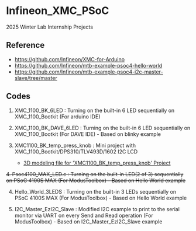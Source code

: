 # Infineon_XMC_PSoC
2025 Winter Lab Internship Projects

## Reference
- https://github.com/Infineon/XMC-for-Arduino
- https://github.com/Infineon/mtb-example-psoc4-hello-world
- https://github.com/Infineon/mtb-example-psoc4-i2c-master-slave/tree/master

## Codes
1. XMC_1100_BK_6LED : Turning on the built-in 6 LED sequentially on XMC_1100_Bootkit (For arduino IDE)

2. XMC_1100_BK_DAVE_6LED : Turning on the built-in 6 LED sequentially on XMC_1100_Bootkit (For DAVE IDE) - Based on blinky example

3. XMC1100_BK_temp_press_knob : Mini project with XMC_1100_Bootkit/DPS310/TLV493D/1602 I2C LCD
	- [3D modeling file for 'XMC1100_BK_temp_press_knob' Project](https://www.printables.com/model/1139567-xmc1100-pressuretemp-monitor)

~~4. Psoc4100_MAX_LED.c : Turning on the built-in LED(2 of 3) sequentially on PSoC 4100S MAX (For ModusToolbox) - Based on Hello World example~~

4. Hello_World_3LEDS : Turning on the built-in 3 LEDs sequentially on PSoC 4100S MAX (For ModusToolbox) - Based on Hello World example

5. I2C_Master_EzI2C_Slave : Modified I2C example to print to the serial monitor via UART on every Send and Read operation (For ModusToolbox) - Based on I2C_Master_EzI2C_Slave example
